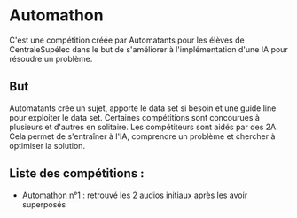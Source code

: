 # Automathon
C'est une compétition créée par Automatants pour les élèves de CentraleSupélec dans le but de s'améliorer à l'implémentation d'une IA pour résoudre un problème.

## But
Automatants crée un sujet, apporte le data set si besoin et une guide line pour exploiter le data set. Certaines compétitions sont concourues à plusieurs et d'autres en solitaire. Les compétiteurs sont aidés par des 2A. Cela permet de s'entraîner à l'IA, comprendre un problème et chercher à optimiser la solution.    

## Liste des compétitions :
- [Automathon n°1](https://github.com/Automatants/Automathon/tree/main/Automathon%201) :  retrouvé les 2 audios initiaux après les avoir superposés

